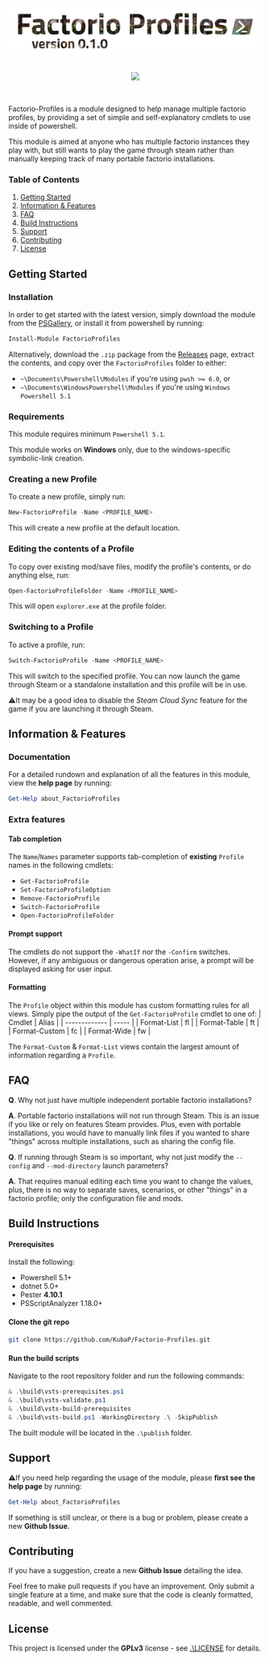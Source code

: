 <picture align="center">
    <source srcset="img/logo_dark.jpg" media="(prefers-color-scheme: dark)">
    <img width="auto" src="img/logo.jpg">
</picture>

<br>
<br>

<p align="center">
<!-- 
[![PowerShell Gallery Version](https://img.shields.io/powershellgallery/v/ProgramManager?logo=powershell&logoColor=white)](https://www.powershellgallery.com/packages/<ModuleName>)
/\ Replace this one with a shields.io badge. Go to 'Version' -> 'Powershell Gallery (inc. pre-release)'
    Fill out package name
    logo = 'powershell'
    logoColour = 'white'
![PowerShell Gallery Platform](https://img.shields.io/powershellgallery/p/ProgramManager?logo=windows)
/\ Replace this one with a shields.io badge. Go to 'Platform Support' -> 'Powershell Gallery'
    Fill out package name
    logo = 'windows'
    logoColour = 'white'
-->

<a href="./LICENSE">
    <img src="https://img.shields.io/badge/license-GPLv3-blue">
</a>
</p>

<br>

Factorio-Profiles is a module designed to help manage multiple factorio profiles, by providing a set of simple and self-explanatory cmdlets to use inside of powershell.

This module is aimed at anyone who has multiple factorio instances they play with, but still wants to play the game through steam rather than manually keeping track of many portable factorio installations.

### Table of Contents
1. [Getting Started](#getting-started)
2. [Information & Features](#information--features)
3. [FAQ](#faq)
4. [Build Instructions](#build-instructions)
5. [Support](#support)
6. [Contributing](#contributing)
7. [License](#license)

## Getting Started
### Installation
In order to get started with the latest version, simply download the module from the [PSGallery](https://www.powershellgallery.com/packages/FactorioProfiles), or install it from powershell by running:
```powershell
Install-Module FactorioProfiles
```
Alternatively, download the `.zip` package from the [Releases](https://github.com/KubaP/Factorio-Profiles/releases) page, extract the contents, and copy over the `FactorioProfiles` folder to either:
- `~\Documents\Powershell\Modules` if you're using `pwsh >= 6.0`, or
- `~\Documents\WindowsPowershell\Modules` if you're using `Windows Powershell 5.1`

### Requirements
This module requires minimum `Powershell 5.1`.

This module works on **Windows** only, due to the windows-specific symbolic-link creation.

### Creating a new Profile
To create a new profile, simply run:
```powershell
New-FactorioProfile -Name <PROFILE_NAME>
```
This will create a new profile at the default location.

### Editing the contents of a Profile
To copy over existing mod/save files, modify the profile's contents, or do anything else, run:
```powershell
Open-FactorioProfileFolder -Name <PROFILE_NAME>
```
This will open `explorer.exe` at the profile folder.

### Switching to a Profile
To active a profile, run:
```powershell
Switch-FactorioProfile -Name <PROFILE_NAME>
```
This will switch to the specified profile. You can now launch the game through Steam or a standalone installation and this profile will be in use.

⚠It may be a good idea to disable the *Steam Cloud Sync* feature for the game if you are launching it through Steam.


## Information & Features
### Documentation
For a detailed rundown and explanation of all the features in this module, view the **help page** by running:
```powershell
Get-Help about_FactorioProfiles
```
<!-- For detailed help about a specific cmdlet, run:
```powershell
Get-Help <COMMAND NAME> -Full
``` -->

### Extra features

#### Tab completion
The `Name`/`Names` parameter supports tab-completion of **existing** `Profile` names in the following cmdlets:
- `Get-FactorioProfile`
- `Set-FactorioProfileOption`
- `Remove-FactorioProfile`
- `Switch-FactorioProfile`
- `Open-FactorioProfileFolder`

#### Prompt support
The cmdlets do not support the `-WhatIf` nor the `-Confirm` switches. However, if any ambiguous or dangerous operation arise, a prompt will be displayed asking for user input.

#### Formatting
The `Profile` object within this module has custom formatting rules for all views. Simply pipe the output of the `Get-FactorioProfile` cmdlet to one of:
| Cmdlet        | Alias |
| ------------- | ----- |
| Format-List   | fl    |
| Format-Table  | ft    |
| Format-Custom | fc    |
| Format-Wide   | fw    |

The `Format-Custom` & `Format-List` views contain the largest amount of information regarding a `Profile`.

## FAQ
**Q**. Why not just have multiple independent portable factorio installations?

**A**. Portable factorio installations will not run through Steam. This is an issue if you like or rely on features Steam provides. Plus, even with portable installations, you would have to manually link files if you wanted to share "things" across multiple installations, such as sharing the config file.

**Q**. If running through Steam is so important, why not just modify the `--config` and `--mod-directory` launch parameters?

**A**. That requires manual editing each time you want to change the values, plus, there is no way to separate saves, scenarios, or other "things" in a factorio profile; only the configuration file and mods.

## Build Instructions
#### Prerequisites
Install the following:
- Powershell 5.1+
- dotnet 5.0+
- Pester **4.10.1**
- PSScriptAnalyzer 1.18.0+

#### Clone the git repo
```bash
git clone https://github.com/KubaP/Factorio-Profiles.git
```

#### Run the build scripts
Navigate to the root repository folder and run the following commands:
```powershell
& .\build\vsts-prerequisites.ps1
& .\build\vsts-validate.ps1
& .\build\vsts-build-prerequisites
& .\build\vsts-build.ps1 -WorkingDirectory .\ -SkipPublish
```
The built module will be located in the `.\publish` folder.

## Support
⚠If you need help regarding the usage of the module, please **first see the help page** by running:
```powershell
Get-Help about_FactorioProfiles
```

If something is still unclear, or there is a bug or problem, please create a new **Github Issue**.

## Contributing
If you have a suggestion, create a new **Github Issue** detailing the idea.

Feel free to make pull requests if you have an improvement. Only submit a single feature at a time, and make sure that the code is cleanly formatted, readable, and well commented.

## License 
This project is licensed under the **GPLv3** license - see [.\LICENSE](./LICENSE) for details.
